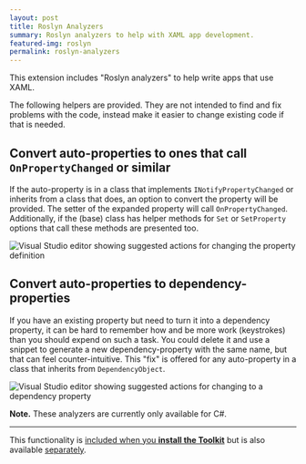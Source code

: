 ```yaml
---
layout: post
title: Roslyn Analyzers
summary: Roslyn analyzers to help with XAML app development.
featured-img: roslyn
permalink: roslyn-analyzers
---
```


This extension includes "Roslyn analyzers" to help write apps that use XAML.

The following helpers are provided. They are not intended to find and fix problems with the code, instead make it easier to change existing code if that is needed.

## Convert auto-properties to ones that call `OnPropertyChanged` or similar

If the auto-property is in a class that implements `INotifyPropertyChanged` or inherits from a class that does, an option to convert the property will be provided. The setter of the expanded property will call `OnPropertyChanged`. Additionally, if the (base) class has helper methods for `Set` or `SetProperty` options that call these methods are presented too.

![Visual Studio editor showing suggested actions for changing the property definition](#)

## Convert auto-properties to dependency-properties

If you have an existing property but need to turn it into a dependency property, it can be hard to remember how and be more work (keystrokes) than you should expend on such a task. You could delete it and use a snippet to generate a new dependency-property with the same name, but that can feel counter-intuitive.
This "fix" is offered for any auto-property in a class that inherits from `DependencyObject`.

![Visual Studio editor showing suggested actions for changing to a dependency property](#)

**Note.** These analyzers are currently only available for C#.

---

This functionality is [included when you **install the Toolkit**](https://marketplace.visualstudio.com/items?itemName=MattLaceyLtd.RapidXamlToolkit) but is also available [separately](https://marketplace.visualstudio.com/items?itemName=MattLaceyLtd.RapidXamlRoslynAnalyzers).
